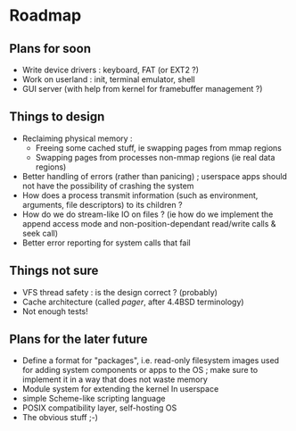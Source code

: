 Roadmap
=======

Plans for soon
--------------

* Write device drivers : keyboard, FAT (or EXT2 ?)
* Work on userland : init, terminal emulator, shell
* GUI server (with help from kernel for framebuffer management ?)

Things to design
----------------

* Reclaiming physical memory :
  - Freeing some cached stuff, ie swapping pages from mmap regions
  - Swapping pages from processes non-mmap regions (ie real data regions)
* Better handling of errors (rather than panicing) ; userspace apps should not
  have the possibility of crashing the system
* How does a process transmit information (such as environment, arguments, file
  descriptors) to its children ?
* How do we do stream-like IO on files ? (ie how do we implement the append
  access mode and non-position-dependant read/write calls & seek call)
* Better error reporting for system calls that fail

Things not sure
---------------

* VFS thread safety : is the design correct ? (probably)
* Cache architecture (called *pager*, after 4.4BSD terminology)
* Not enough tests!

Plans for the later future
--------------------------

* Define a format for "packages", i.e. read-only filesystem images used for
  adding system components or apps to the OS ; make sure to implement it in a way
  that does not waste memory
* Module system for extending the kernel In userspace
* simple Scheme-like scripting language
* POSIX compatibility layer, self-hosting OS
* The obvious stuff ;-)

